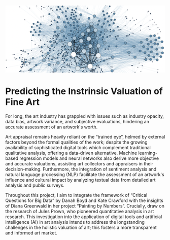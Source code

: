 ![Header](./Header_Image.png)


# Predicting the Instrinsic Valuation of Fine Art

For long, the art industry has grappled with issues such as industry opacity, data bias, artwork variance, and subjective evaluations, hindering an accurate assessment of an artwork's worth.

Art appraisal remains heavily reliant on the “trained eye”, helmed by external factors beyond the formal qualities of the work; despite the growing availability of sophisticated digital tools which complement traditional qualitative analysis, offering a data-driven alternative. Machine learning-based regression models and neural networks also derive more objective and accurate valuations, assisting art collectors and appraisers in their decision-making. Furthermore, the integration of sentiment analysis and natural language processing (NLP) facilitate the assessment of an artwork's influence and cultural impact by analyzing textual data from detailed art analysis and public surveys. 

Throughout this project, I aim to integrate the framework of “Critical Questions for Big Data” by Danah Boyd and Kate Crawford with the insights of Diana Greenwald in her project “Painting by Numbers”. Crucially, draw on the research of Jules Prown, who pioneered quantitative analysis in art research. This investigation into the application of digital tools and artificial intelligence (AI) in art analysis intends to address the longstanding challenges in the holistic valuation of art; this fosters a more transparent and informed art market.

